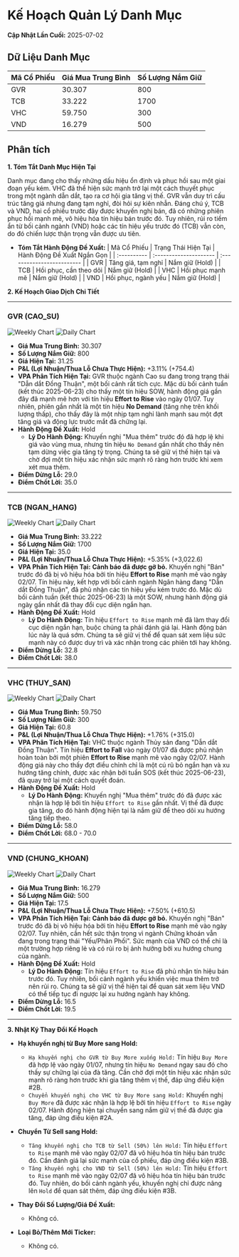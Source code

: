 # Kế Hoạch Quản Lý Danh Mục

**Cập Nhật Lần Cuối:** 2025-07-02

## Dữ Liệu Danh Mục

| Mã Cổ Phiếu | Giá Mua Trung Bình | Số Lượng Nắm Giữ |
| :---------- | :----------------- | :--------------- |
| GVR         | 30.307             | 800              |
| TCB         | 33.222             | 1700             |
| VHC         | 59.750             | 300              |
| VND         | 16.279             | 500              |

## Phân tích

**1. Tóm Tắt Danh Mục Hiện Tại**

Danh mục đang cho thấy những dấu hiệu ổn định và phục hồi sau một giai đoạn yếu kém. VHC đã thể hiện sức mạnh trở lại một cách thuyết phục trong một ngành dẫn dắt, tạo ra cơ hội gia tăng vị thế. GVR vẫn duy trì cấu trúc tăng giá nhưng đang tạm nghỉ, đòi hỏi sự kiên nhẫn. Đáng chú ý, TCB và VND, hai cổ phiếu trước đây được khuyến nghị bán, đã có những phiên phục hồi mạnh mẽ, vô hiệu hóa tín hiệu bán trước đó. Tuy nhiên, rủi ro tiềm ẩn từ bối cảnh ngành (VND) hoặc các tín hiệu yếu trước đó (TCB) vẫn còn, do đó chiến lược thận trọng vẫn được ưu tiên.

*   **Tóm Tắt Hành Động Đề Xuất:**
    | Mã Cổ Phiếu | Trạng Thái Hiện Tại    | Hành Động Đề Xuất Ngắn Gọn |
    | :---------- | :--------------------- | :------------------------- |
    | GVR         | Tăng giá, tạm nghỉ     | Nắm giữ (Hold)             |
    | TCB         | Hồi phục, cần theo dõi | Nắm giữ (Hold)             |
    | VHC         | Hồi phục mạnh mẽ       | Nắm giữ (Hold)             |
    | VND         | Hồi phục, ngành yếu    | Nắm giữ (Hold)             |

**2. Kế Hoạch Giao Dịch Chi Tiết**

-----

### **GVR (CAO_SU)**
![Weekly Chart](./reports_week/GVR/GVR_candlestick_chart.png)
![Daily Chart](./reports/GVR/GVR_candlestick_chart.png)
*   **Giá Mua Trung Bình:** 30.307
*   **Số Lượng Nắm Giữ:** 800
*   **Giá Hiện Tại:** 31.25
*   **P&L (Lợi Nhuận/Thua Lỗ Chưa Thực Hiện):** +3.11% (+754.4)
*   **VPA Phân Tích Hiện Tại:** GVR thuộc ngành Cao su đang trong trạng thái "Dẫn dắt Đồng Thuận", một bối cảnh rất tích cực. Mặc dù bối cảnh tuần (kết thúc 2025-06-23) cho thấy một tín hiệu SOW, hành động giá gần đây đã mạnh mẽ hơn với tín hiệu **Effort to Rise** vào ngày 01/07. Tuy nhiên, phiên gần nhất là một tín hiệu **No Demand** (tăng nhẹ trên khối lượng thấp), cho thấy đây là một nhịp tạm nghỉ lành mạnh sau một đợt tăng giá và động lực trước mắt đã chững lại.
*   **Hành Động Đề Xuất:** Hold
    *   **Lý Do Hành Động:** Khuyến nghị "Mua thêm" trước đó đã hợp lệ khi giá vào vùng mua, nhưng tín hiệu `No Demand` gần nhất cho thấy nên tạm dừng việc gia tăng tỷ trọng. Chúng ta sẽ giữ vị thế hiện tại và chờ đợi một tín hiệu xác nhận sức mạnh rõ ràng hơn trước khi xem xét mua thêm.
*   **Điểm Dừng Lỗ:** 29.0
*   **Điểm Chốt Lời:** 35.0

-----

### **TCB (NGAN_HANG)**
![Weekly Chart](./reports_week/TCB/TCB_candlestick_chart.png)
![Daily Chart](./reports/TCB/TCB_candlestick_chart.png)
*   **Giá Mua Trung Bình:** 33.222
*   **Số Lượng Nắm Giữ:** 1700
*   **Giá Hiện Tại:** 35.0
*   **P&L (Lợi Nhuận/Thua Lỗ Chưa Thực Hiện):** +5.35% (+3,022.6)
*   **VPA Phân Tích Hiện Tại:** **Cảnh báo đã được gỡ bỏ.** Khuyến nghị "Bán" trước đó đã bị vô hiệu hóa bởi tín hiệu **Effort to Rise** mạnh mẽ vào ngày 02/07. Tín hiệu này, kết hợp với bối cảnh ngành Ngân hàng đang "Dẫn dắt Đồng Thuận", đã phủ nhận các tín hiệu yếu kém trước đó. Mặc dù bối cảnh tuần (kết thúc 2025-06-23) là một SOW, nhưng hành động giá ngày gần nhất đã thay đổi cục diện ngắn hạn.
*   **Hành Động Đề Xuất:** Hold
    *   **Lý Do Hành Động:** Tín hiệu `Effort to Rise` mạnh mẽ đã làm thay đổi cục diện ngắn hạn, buộc chúng ta phải đánh giá lại. Hành động bán lúc này là quá sớm. Chúng ta sẽ giữ vị thế để quan sát xem liệu sức mạnh này có được duy trì và xác nhận trong các phiên tới hay không.
*   **Điểm Dừng Lỗ:** 32.8
*   **Điểm Chốt Lời:** 38.0

-----

### **VHC (THUY_SAN)**
![Weekly Chart](./reports_week/VHC/VHC_candlestick_chart.png)
![Daily Chart](./reports/VHC/VHC_candlestick_chart.png)
*   **Giá Mua Trung Bình:** 59.750
*   **Số Lượng Nắm Giữ:** 300
*   **Giá Hiện Tại:** 60.8
*   **P&L (Lợi Nhuận/Thua Lỗ Chưa Thực Hiện):** +1.76% (+315.0)
*   **VPA Phân Tích Hiện Tại:** VHC thuộc ngành Thủy sản đang "Dẫn dắt Đồng Thuận". Tín hiệu **Effort to Fall** vào ngày 01/07 đã được phủ nhận hoàn toàn bởi một phiên **Effort to Rise** mạnh mẽ vào ngày 02/07. Hành động giá này cho thấy đợt điều chỉnh chỉ là một cú rũ bỏ ngắn hạn và xu hướng tăng chính, được xác nhận bởi tuần SOS (kết thúc 2025-06-23), đã quay trở lại một cách quyết đoán.
*   **Hành Động Đề Xuất:** Hold
    *   **Lý Do Hành Động:** Khuyến nghị "Mua thêm" trước đó đã được xác nhận là hợp lệ bởi tín hiệu `Effort to Rise` gần nhất. Vị thế đã được gia tăng, do đó hành động hiện tại là nắm giữ để theo dõi xu hướng tăng tiếp theo.
*   **Điểm Dừng Lỗ:** 58.0
*   **Điểm Chốt Lời:** 68.0 - 70.0

-----

### **VND (CHUNG_KHOAN)**
![Weekly Chart](./reports_week/VND/VND_candlestick_chart.png)
![Daily Chart](./reports/VND/VND_candlestick_chart.png)
*   **Giá Mua Trung Bình:** 16.279
*   **Số Lượng Nắm Giữ:** 500
*   **Giá Hiện Tại:** 17.5
*   **P&L (Lợi Nhuận/Thua Lỗ Chưa Thực Hiện):** +7.50% (+610.5)
*   **VPA Phân Tích Hiện Tại:** **Cảnh báo đã được gỡ bỏ.** Khuyến nghị "Bán" trước đó đã bị vô hiệu hóa bởi tín hiệu **Effort to Rise** mạnh mẽ vào ngày 02/07. Tuy nhiên, cần hết sức thận trọng vì ngành Chứng khoán vẫn đang trong trạng thái "Yếu/Phân Phối". Sức mạnh của VND có thể chỉ là một trường hợp riêng lẻ và có rủi ro bị ảnh hưởng bởi xu hướng chung của ngành.
*   **Hành Động Đề Xuất:** Hold
    *   **Lý Do Hành Động:** Tín hiệu `Effort to Rise` đã phủ nhận tín hiệu bán trước đó. Tuy nhiên, bối cảnh ngành yếu khiến việc mua thêm trở nên rủi ro. Chúng ta sẽ giữ vị thế hiện tại để quan sát xem liệu VND có thể tiếp tục đi ngược lại xu hướng ngành hay không.
*   **Điểm Dừng Lỗ:** 16.5
*   **Điểm Chốt Lời:** 19.5

-----

**3. Nhật Ký Thay Đổi Kế Hoạch**

*   **Hạ khuyến nghị từ Buy More sang Hold:**
    *   `Hạ khuyến nghị cho GVR từ Buy More xuống Hold:` Tín hiệu `Buy More` đã hợp lệ vào ngày 01/07, nhưng tín hiệu `No Demand` ngay sau đó cho thấy sự chững lại của đà tăng. Cần chờ đợi một tín hiệu xác nhận sức mạnh rõ ràng hơn trước khi gia tăng thêm vị thế, đáp ứng điều kiện #2B.
    *   `Chuyển khuyến nghị cho VHC từ Buy More sang Hold:` Khuyến nghị `Buy More` đã được xác nhận là hợp lệ bởi tín hiệu `Effort to Rise` ngày 02/07. Hành động hiện tại chuyển sang nắm giữ vị thế đã được gia tăng, đáp ứng điều kiện #2A.

*   **Chuyển Từ Sell sang Hold:**
    *   `Tăng khuyến nghị cho TCB từ Sell (50%) lên Hold:` Tín hiệu `Effort to Rise` mạnh mẽ vào ngày 02/07 đã vô hiệu hóa tín hiệu bán trước đó. Cần đánh giá lại sức mạnh của cổ phiếu, đáp ứng điều kiện #3B.
    *   `Tăng khuyến nghị cho VND từ Sell (50%) lên Hold:` Tín hiệu `Effort to Rise` mạnh mẽ vào ngày 02/07 đã vô hiệu hóa tín hiệu bán trước đó. Tuy nhiên, do bối cảnh ngành yếu, khuyến nghị chỉ được nâng lên `Hold` để quan sát thêm, đáp ứng điều kiện #3B.

*   **Thay Đổi Số Lượng/Giá Đề Xuất:**
    *   Không có.

*   **Loại Bỏ/Thêm Mới Ticker:**
    *   Không có.